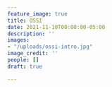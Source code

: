 ```yaml
---
feature_image: true
title: OSSI
date: 2021-11-10T00:00:00-05:00
description: ''
images:
- "/uploads/ossi-intro.jpg"
image_credit: ''
people: []
draft: true

---
```

